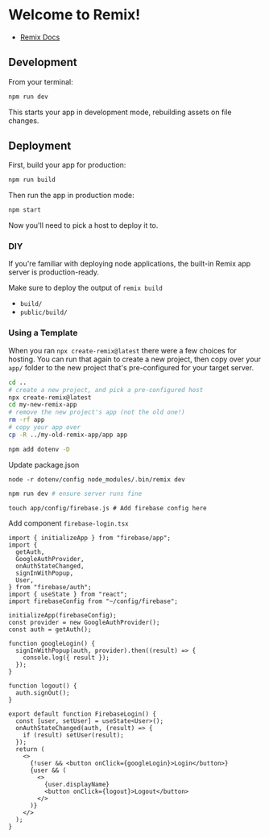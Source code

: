 # Welcome to Remix!

- [Remix Docs](https://remix.run/docs)

## Development

From your terminal:

```sh
npm run dev
```

This starts your app in development mode, rebuilding assets on file changes.

## Deployment

First, build your app for production:

```sh
npm run build
```

Then run the app in production mode:

```sh
npm start
```

Now you'll need to pick a host to deploy it to.

### DIY

If you're familiar with deploying node applications, the built-in Remix app server is production-ready.

Make sure to deploy the output of `remix build`

- `build/`
- `public/build/`

### Using a Template

When you ran `npx create-remix@latest` there were a few choices for hosting. You can run that again to create a new project, then copy over your `app/` folder to the new project that's pre-configured for your target server.

```sh
cd ..
# create a new project, and pick a pre-configured host
npx create-remix@latest
cd my-new-remix-app
# remove the new project's app (not the old one!)
rm -rf app
# copy your app over
cp -R ../my-old-remix-app/app app
```

```sh
npm add dotenv -D
```

Update package.json

```
node -r dotenv/config node_modules/.bin/remix dev
```

```sh
npm run dev # ensure server runs fine
```

```
touch app/config/firebase.js # Add firebase config here
```

Add component `firebase-login.tsx`

```tsx:title=app/components/firebase-login.tsx
import { initializeApp } from "firebase/app";
import {
  getAuth,
  GoogleAuthProvider,
  onAuthStateChanged,
  signInWithPopup,
  User,
} from "firebase/auth";
import { useState } from "react";
import firebaseConfig from "~/config/firebase";

initializeApp(firebaseConfig);
const provider = new GoogleAuthProvider();
const auth = getAuth();

function googleLogin() {
  signInWithPopup(auth, provider).then((result) => {
    console.log({ result });
  });
}

function logout() {
  auth.signOut();
}

export default function FirebaseLogin() {
  const [user, setUser] = useState<User>();
  onAuthStateChanged(auth, (result) => {
    if (result) setUser(result);
  });
  return (
    <>
      {!user && <button onClick={googleLogin}>Login</button>}
      {user && (
        <>
          {user.displayName}
          <button onClick={logout}>Logout</button>
        </>
      )}
    </>
  );
}
```
